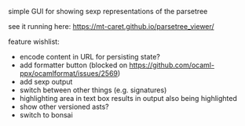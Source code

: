 simple GUI for showing sexp representations of the parsetree

see it running here: <https://mt-caret.github.io/parsetree_viewer/>

feature wishlist:
- encode content in URL for persisting state?
- add formatter button (blocked on https://github.com/ocaml-ppx/ocamlformat/issues/2569)
- add sexp output
- switch between other things (e.g. signatures)
- highlighting area in text box results in output also being highlighted
- show other versioned asts?
- switch to bonsai